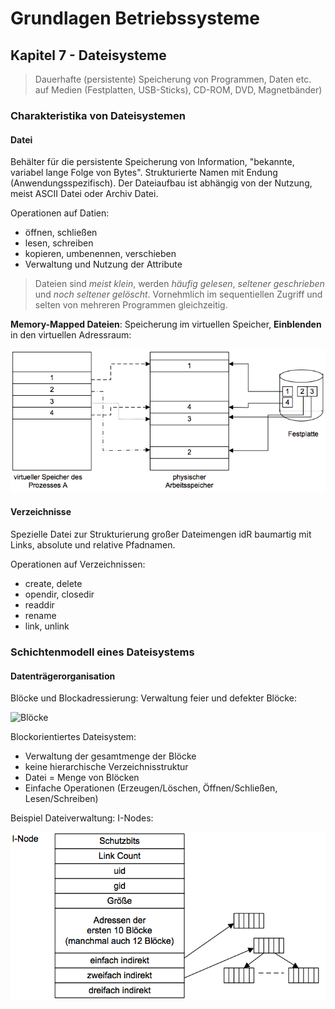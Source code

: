 # Grundlagen Betriebssysteme
## Kapitel 7 - Dateisysteme
> Dauerhafte (persistente) Speicherung von Programmen, Daten etc. auf Medien (Festplatten, USB-Sticks), CD-ROM, DVD, Magnetbänder)

### Charakteristika von Dateisystemen
#### Datei
Behälter für die persistente Speicherung von Information, "bekannte, variabel lange Folge von Bytes". Strukturierte Namen mit Endung (Anwendungsspezifisch). Der Dateiaufbau ist abhängig von der Nutzung, meist ASCII Datei oder Archiv Datei.

Operationen auf Datien:
* öffnen, schließen
* lesen, schreiben
* kopieren, umbenennen, verschieben
* Verwaltung und Nutzung der Attribute

> Dateien sind *meist klein*, werden *häufig gelesen*, *seltener geschrieben* und *noch seltener gelöscht*. Vornehmlich im sequentiellen Zugriff und selten von mehreren Programmen gleichzeitig.

**Memory-Mapped Dateien**:
Speicherung im virtuellen Speicher, **Einblenden** in den virtuellen Adressraum:

![Memory Mapped Dateien](bild_07_memory_mapped.png)

#### Verzeichnisse
Spezielle Datei zur Strukturierung großer Dateimengen idR baumartig mit Links, absolute und relative Pfadnamen.

Operationen auf Verzeichnissen:
* create, delete
* opendir, closedir
* readdir
* rename
* link, unlink

### Schichtenmodell eines Dateisystems
#### Datenträgerorganisation
Blöcke und Blockadressierung: Verwaltung feier und defekter Blöcke:

![Blöcke](bild_07_blöcke_1.png)

Blockorientiertes Dateisystem:
* Verwaltung der gesamtmenge der Blöcke
* keine hierarchische Verzeichnisstruktur
* Datei = Menge von Blöcken
* Einfache Operationen (Erzeugen/Löschen, Öffnen/Schließen, Lesen/Schreiben)

Beispiel Dateiverwaltung: I-Nodes:

![Dateiverwaltung](bild_07_dateiverwaltung.png)